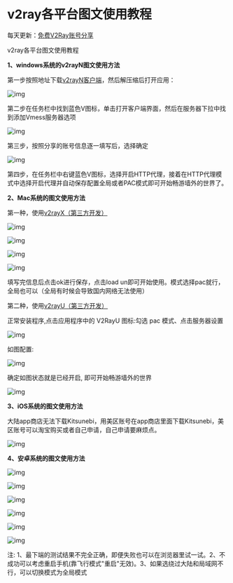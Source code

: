 # v2ray各平台图文使用教程

每天更新：[免费V2Ray账号分享](https://github.com/iwxf/free-v2ray)

v2ray各平台图文使用教程

**1、windows系统的v2rayN图文使用方法**

第一步按照地址下载[v2rayN客户端](https://github.com/2dust/v2rayN/releases)，然后解压缩后打开应用：

![img](https://github.com/iwxf/v2ray-tutorial/blob/master/img/3f9fe-v2ray2.png)

第二步在任务栏中找到蓝色V图标，单击打开客户端界面，然后在服务器下拉中找到添加Vmess服务器选项

![img](https://github.com/iwxf/v2ray-tutorial/blob/master/img/99467-v2ray3.png)

第三步，按照分享的账号信息逐一填写后，选择确定

![img](https://github.com/iwxf/v2ray-tutorial/blob/master/img/46425-v2ray4.png)

第四步，在任务栏中右键蓝色V图标，选择开启HTTP代理，接着在HTTP代理模式中选择开启代理并自动保存配置全局或者PAC模式即可开始畅游墙外的世界了。

**2、Mac系统的图文使用方法**

第一种，使用[v2rayX（第三方开发）](https://github.com/insisttech/v2rayX-copy/releases)

![img](https://github.com/iwxf/v2ray-tutorial/blob/master/img/bfea5-mac1.jpg)

![img](https://github.com/iwxf/v2ray-tutorial/blob/master/img/d23cb-mac2.jpg)

![img](https://github.com/iwxf/v2ray-tutorial/blob/master/img/1d4f9-mac3.jpg)

![img](https://github.com/iwxf/v2ray-tutorial/blob/master/img/5dfea-mac4.jpg)

填写完信息后点击ok进行保存，点击load un即可开始使用。模式选择pac就行，全局也可以（全局有时候会导致国内网络无法使用）

第二种，使用[v2rayU（第三方开发）](https://github.com/yanue/V2rayU/releases)

正常安装程序,点击应用程序中的 V2RayU 图标:勾选 pac 模式、点击服务器设置

![img](https://github.com/iwxf/v2ray-tutorial/blob/master/img/6ff49-v2rayu1.png)

如图配置:

![img](https://github.com/iwxf/v2ray-tutorial/blob/master/img/f414f-v2rayu2.png)

确定如图状态就是已经开启, 即可开始畅游墙外的世界

![img](https://github.com/iwxf/v2ray-tutorial/blob/master/img/a56e3-v2rayu3.png)

**3、iOS系统的图文使用方法**

大陆app商店无法下载Kitsunebi，用美区账号在app商店里面下载Kitsunebi，美区账号可以淘宝购买或者自己申请，自己申请要麻烦点。

![img](https://github.com/iwxf/v2ray-tutorial/blob/master/img/66875-v2ray5.png)

**4、安卓系统的图文使用方法**

![img](https://github.com/iwxf/v2ray-tutorial/blob/master/img/85e50-az1.png)

![img](https://github.com/iwxf/v2ray-tutorial/blob/master/img/86841-az2.png)

![img](https://github.com/iwxf/v2ray-tutorial/blob/master/img/38868-az3.png)

![img](https://github.com/iwxf/v2ray-tutorial/blob/master/img/a81d7-az4.png)

![img](https://github.com/iwxf/v2ray-tutorial/blob/master/img/e2e7f-az5.png)

![img](https://github.com/iwxf/v2ray-tutorial/blob/master/img/68a8f-az6.png)

注: 1、最下端的测试结果不完全正确，即便失败也可以在浏览器里试一试。2、不成功可以考虑重启手机(靠飞行模式"重启"无效)。3、如果选绕过大陆和局域网不行，可以切换模式为全局模式
